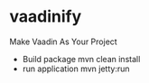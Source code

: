 vaadinify
=========

Make Vaadin As Your Project
- Build package 
  mvn clean install
- run application
  mvn jetty:run
